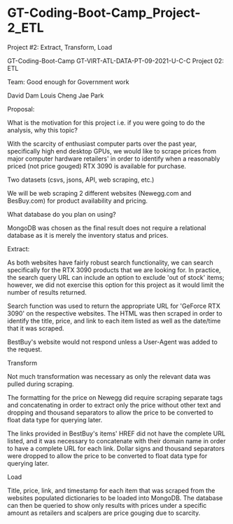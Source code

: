 # GT-Coding-Boot-Camp_Project-2_ETL
Project #2: Extract, Transform, Load

GT-Coding-Boot-Camp
GT-VIRT-ATL-DATA-PT-09-2021-U-C-C
Project 02: ETL

Team: Good enough for Government work

David Dam
Louis Cheng
Jae Park


Proposal:

What is the motivation for this project i.e. if you were going to do the analysis, why this topic?

With the scarcity of enthusiast computer parts over the past year, specifically high end desktop GPUs, we would like to scrape prices from major computer hardware retailers' in order to identify when a reasonably priced (not price gouged) RTX 3090 is available for purchase.


Two datasets (csvs, jsons, API, web scraping, etc.)

We will be web scraping 2 different websites (Newegg.com and BesBuy.com) for product availability and pricing.


What database do you plan on using?

MongoDB was chosen as the final result does not require a relational database as it is merely the inventory status and prices.


Extract:

As both websites have fairly robust search functionality, we can search specifically for the RTX 3090 products that we are looking for. In practice, the search query URL can include an option to exclude 'out of stock' items; however, we did not exercise this option for this project as it would limit the number of results returned.

Search function was used to return the appropriate URL for 'GeForce RTX 3090' on the respective websites. The HTML was then scraped in order to identify the title, price, and link to each item listed as well as the date/time that it was scraped.

BestBuy's website would not respond unless a User-Agent was added to the request.


Transform

Not much transformation was necessary as only the relevant data was pulled during scraping. 

The formatting for the price on Newegg did require scraping separate tags and concatenating in order to extract only the price without other text and dropping and thousand separators to allow the price to be converted to float data type for querying later.

The links provided in BestBuy's items' HREF did not have the complete URL listed, and it was necessary to concatenate with their domain name in order to have a complete URL for each link. Dollar signs and thousand separators were dropped to allow the price to be converted to float data type for querying later.


Load
 
 Title, price, link, and timestamp for each item that was scraped from the websites populated dictionaries to be loaded into MongoDB. The database can then be queried to show only results with prices under a specific amount as retailers and scalpers are price gouging due to scarcity.
